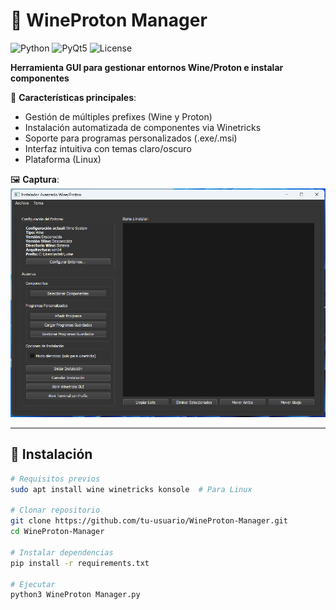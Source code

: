 # 🍷 WineProton Manager  

![Python](https://img.shields.io/badge/python-3.8+-blue.svg)
![PyQt5](https://img.shields.io/badge/PyQt5-5.15+-green.svg)
![License](https://img.shields.io/badge/license-MIT-orange.svg)

**Herramienta GUI para gestionar entornos Wine/Proton e instalar componentes**  

🔧 **Características principales**:  
- Gestión de múltiples prefixes (Wine y Proton)  
- Instalación automatizada de componentes via Winetricks  
- Soporte para programas personalizados (.exe/.msi)  
- Interfaz intuitiva con temas claro/oscuro  
- Plataforma (Linux)  

🖼️ **Captura**:  
![Screenshot](docs/screenshot.png)

---

## 🚀 Instalación  
```bash
# Requisitos previos
sudo apt install wine winetricks konsole  # Para Linux

# Clonar repositorio
git clone https://github.com/tu-usuario/WineProton-Manager.git
cd WineProton-Manager

# Instalar dependencias
pip install -r requirements.txt

# Ejecutar
python3 WineProton Manager.py
